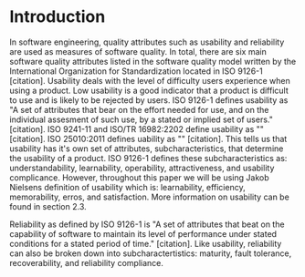 # Introduction

In software engineering, quality attributes such as usability and reliability are used as measures of software quality. In total, there are six main software quality attributes listed in the software quality model written by the International Organization for Standardization located in ISO 9126-1 [citation]. Usability deals with the level of difficulty users experience when using a product. Low usability is a good indicator that a product is difficult to use and is likely to be rejected by users. ISO 9126-1 defines usability as "A set of attributes that bear on the effort needed for use, and on the individual assesment of such use, by a stated or implied set of users." [citation]. ISO 9241-11 and ISO/TR 16982:2202 define usability as "" [citation]. ISO 25010:2011 defines uability as "" [citation]. This tells us that usability has it's own set of attributes, subcharacteristics, that determine the usability of a product. ISO 9126-1 defines these subcharacteristics as: understandability, learnability, operability, attractiveness, and usability complicance. However, throughout this paper we will be using Jakob Nielsens definition of usability which is: learnability, efficiency, memorability, erros, and satisfaction. More information on usability can be found in section 2.3. 

Reliability as defined by ISO 9126-1 is "A set of attributes that beat on the capability of software to maintain its level of performance under stated conditions for a stated period of time." [citation]. Like usability, reliability can also be broken down into subcharactertistics: maturity, fault tolerance, recoverability, and reliability compliance.